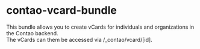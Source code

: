 # contao-vcard-bundle

This bundle allows you to create vCards for individuals  and organizations in the Contao backend.\
The vCards can them be accessed via /_contao/vcard/[id].
